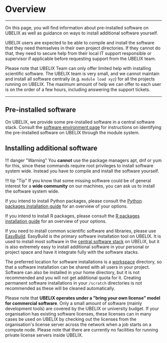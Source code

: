 # Overview

[python-install]: ./installing/python.md
[r-install]: ./installing/r.md
[easybuild]: ./installing/easybuild.md
[singularity-jobs]: ../runjobs/scheduled-jobs/container-jobs.md
[software-env]: ./Lmod_modules.md
[install-policy]: ./policy.md
[workspace]: ../storage/index.md

---
On this page, you will find information about pre-installed software on UBELIX as well
as guidance on ways to install additional software yourself.

UBELIX users are expected to be able to compile and install the software that they need themselves in their own project directories. If they cannot do that, they need to secure help from their local IT support responsible or supervisor if applicable before requesting support from the UBELIX team.

Please note that UBELIX Team can only offer limited help with installing scientific software.
The UBELIX team is very small, and we cannot maintain and install all software centrally (e.g. `module load xyz`) for all the projects running on UBELIX. The maximum amount of help we can offer to each user is on the order of a few hours, including answering the support tickets.

---

## Pre-installed software

On UBELIX, we provide some pre-installed software in a central software stack. Consult the [software environment page][software-env] for instructions on identifying the pre-installed software on UBELIX through the module system.

## Installing additional software

!!! danger "Warning"
    You **cannot** use the package managers apt, dnf or yum for this, since these commands require root privileges to install software system wide. Instead you have to compile and install the software yourself. 

!!! tip "Tip"
    If you know that some missing software could be of general interest for a **wide community** on our machines, you can ask us to install the software system wide.

If you intend to install Python packages, please consult the [Python packages
installation guide][python-install] for an overview of your options.

If you intend to install R packages, please consult the [R packages
installation guide][r-install] for an overview of your options.

If you need to install common scientific software and libraries, please use [EasyBuild][easybuild].
EasyBuild is the primary software installation tool on UBELIX. It is used to install
most software in the [central software stack][software-env] on UBELIX, but it
is also extremely easy to install additional software in your personal or project
space and have it integrate fully with the software stacks.

The preferred location for software installations is a [workspace][workspace] directory,
so that a software installation can be shared with all users in your project.
Software can also be installed in your home directory, but it is not recommended
and you will not get additional quota for it. Creating permanent software
installations in your `/scratch` directories is not recommended as
these will be cleaned automatically.

Please note that **UBELIX operates under a "bring your own license" model for commercial software**. Only a small amount of software (mainly development tools) are covered by the UBELIX or university budget. If your organisation has existing software licenses, these licenses can in many cases be used on UBELIX by checking out the licenses from the organisation's license server across the network when a job starts on a compute node. Please note that there are currently no facilities for running private license servers inside UBELIX.
